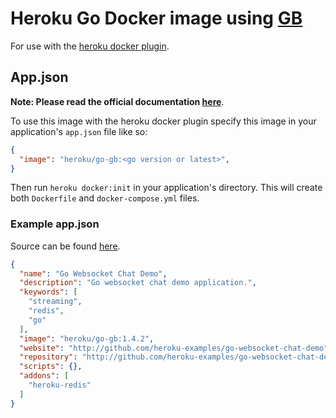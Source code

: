 # Heroku Go Docker image using [GB](https://github.com/constabulary/gb)

For use with the [heroku docker
plugin](https://github.com/heroku/heroku-docker).

## App.json

**Note: Please read the official documentation
[here](https://devcenter.heroku.com/articles/docker)**.

To use this image with the heroku docker plugin specify this image in your
application's `app.json` file like so:

```json
{
  "image": "heroku/go-gb:<go version or latest>",
}
```

Then run `heroku docker:init` in your application's directory. This will create
both  `Dockerfile` and `docker-compose.yml` files.

### Example app.json

Source can be found
[here](https://github.com/heroku-examples/go-websocket-chat-demo-gb/blob/master/app.json).

```json
{
  "name": "Go Websocket Chat Demo",
  "description": "Go websocket chat demo application.",
  "keywords": [
    "streaming",
    "redis",
    "go"
  ],
  "image": "heroku/go-gb:1.4.2",
  "website": "http://github.com/heroku-examples/go-websocket-chat-demo",
  "repository": "http://github.com/heroku-examples/go-websocket-chat-demol",
  "scripts": {},
  "addons": [
    "heroku-redis"
  ]
}
```
